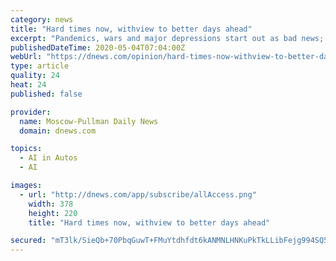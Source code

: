 ```yaml
---
category: news
title: "Hard times now, withview to better days ahead"
excerpt: "Pandemics, wars and major depressions start out as bad news; but sometimes they speed technological advances that change the world for the better."
publishedDateTime: 2020-05-04T07:04:00Z
webUrl: "https://dnews.com/opinion/hard-times-now-withview-to-better-days-ahead/article_50cc59af-6a81-5f17-a6c3-0cd931efdb42.html"
type: article
quality: 24
heat: 24
published: false

provider:
  name: Moscow-Pullman Daily News
  domain: dnews.com

topics:
  - AI in Autos
  - AI

images:
  - url: "http://dnews.com/app/subscribe/allAccess.png"
    width: 378
    height: 220
    title: "Hard times now, withview to better days ahead"

secured: "mT3lk/SieQb+70PbqGuwT+FMuYtdhfdt6kANMNLHNKuPkTkLLibFejg994SQ52YI6k+Z8rZm0QZ5PhHn/oS3JRCmfb6/K79DDDIOBK0D9bjdCTXBIaZrpHWflOdntSNzCU/gL7x+DGeyaQWIU4BXNRWFbiPyeahmoaI1psn29Gx0DkG/JJ52jj1f0/yxm0sELvE9CFdlznjUrm9axyG/tX8R7rRdMTzVBIC+K18mRs2xDrasxGbqm8XNCMnj/2eJEaDCl2zudwgNAvBSuHGu1Hhe3tM1lceaIx7qo7FM2333kP45cMsgrmI6UKA0VN5t;A3TrZA9GtmBUKt4Gu8Q/bA=="
---
```


